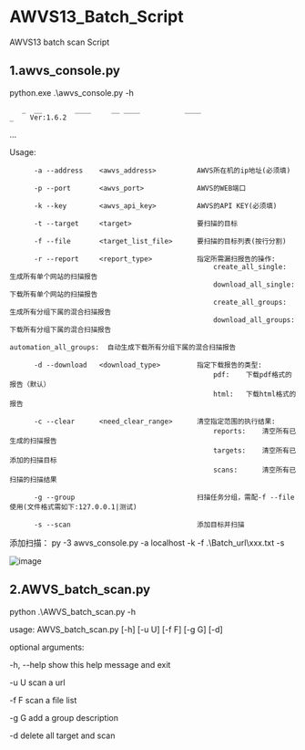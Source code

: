 # AWVS13_Batch_Script
AWVS13 batch scan Script

## 1.awvs_console.py

python.exe .\awvs_console.py -h

       _  __        ____     __ ____           ____                            _    Ver:1.6.2
...


   Usage:
   
          -a --address    <awvs_address>          AWVS所在机的ip地址(必须填)
          
          -p --port       <awvs_port>             AWVS的WEB端口
          
          -k --key        <awvs_api_key>          AWVS的API KEY(必须填)
          
          -t --target     <target>                要扫描的目标
          
          -f --file       <target_list_file>      要扫描的目标列表(按行分割)
          
          -r --report     <report_type>           指定所需漏扫报告的操作:
                                                      create_all_single:      生成所有单个网站的扫描报告
                                                      download_all_single:    下载所有单个网站的扫描报告
                                                      create_all_groups:      生成所有分组下属的混合扫描报告
                                                      download_all_groups:    下载所有分组下属的混合扫描报告
                                                      automation_all_groups:  自动生成下载所有分组下属的混合扫描报告
                                                      
          -d --download   <download_type>         指定下载报告的类型:
                                                      pdf:    下载pdf格式的报告（默认）
                                                      html:   下载html格式的报告
                                                      
          -c --clear      <need_clear_range>      清空指定范围的执行结果:
                                                      reports:    清空所有已生成的扫描报告
                                                      targets:    清空所有已添加的扫描目标
                                                      scans:      清空所有已扫描的扫描结果
                                                      
          -g --group                              扫描任务分组，需配-f --file使用(文件格式需如下:127.0.0.1|测试)
          
          -s --scan                               添加目标并扫描

添加扫描：
py -3 awvs_console.py -a localhost -k <api-key>  -f .\Batch_url\xxx.txt -s

![image](https://user-images.githubusercontent.com/43526141/119246328-49679f80-bbb3-11eb-86ea-34b1029abe6d.png)
       
       
## 2.AWVS_batch_scan.py
python .\AWVS_batch_scan.py -h
       
usage: AWVS_batch_scan.py [-h] [-u U] [-f F] [-g G] [-d]

optional arguments:
       
  -h, --help  show this help message and exit
       
  -u U        scan a url
       
  -f F        scan a file list
       
  -g G        add a group description
       
  -d          delete all target and scan
